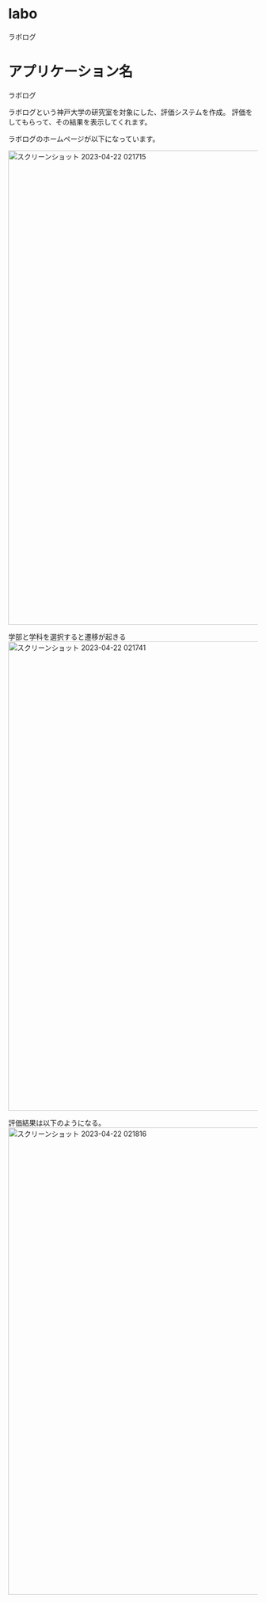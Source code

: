 
# labo
ラボログ

# アプリケーション名
ラボログ

ラボログという神戸大学の研究室を対象にした、評価システムを作成。
評価をしてもらって、その結果を表示してくれます。

ラボログのホームページが以下になっています。

<img width="957" alt="スクリーンショット 2023-04-22 021715" src="https://user-images.githubusercontent.com/58736165/233697063-f48f226b-33b2-45d2-8af8-0085397ed254.png">

学部と学科を選択すると遷移が起きる
<img width="947" alt="スクリーンショット 2023-04-22 021741" src="https://user-images.githubusercontent.com/58736165/233697400-ef28c771-8afd-4269-a5e5-5b5ff16442c4.png">

評価結果は以下のようになる。
<img width="943" alt="スクリーンショット 2023-04-22 021816" src="https://user-images.githubusercontent.com/58736165/233697474-2a53bdb5-a1bd-43d3-a556-922aa66c3d27.png">

